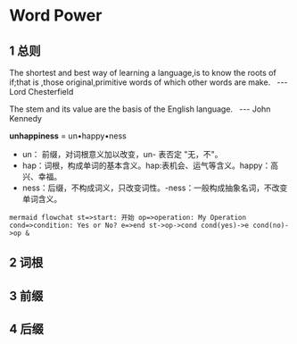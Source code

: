 # Word Power
## 1 总则
The shortest and best way of learning a language,is to know the roots of if;that is ,those original,primitive words of which other words are make. &nbsp;&nbsp;--- Lord Chesterfield

The stem and its value are the basis of the English language. &nbsp;&nbsp;--- John Kennedy

**unhappiness** = un&bull;happy&bull;ness
-  un： 前缀，对词根意义加以改变，un- 表否定 "无，不"。
-  hap：词根，构成单词的基本含义。hap:表机会、运气等含义。happy：高兴、幸福。
-  ness：后缀，不构成词义，只改变词性。-ness：一般构成抽象名词，不改变单词含义。

​```mermaid
flowchat
st=>start: 开始
op=>operation: My Operation
cond=>condition: Yes or No?
e=>end
st->op->cond
cond(yes)->e
cond(no)->op
&```

## 2 词根
## 3 前缀
## 4 后缀
